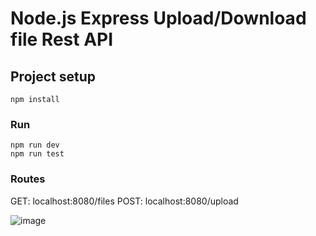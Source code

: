 # Node.js Express Upload/Download file Rest API 

## Project setup 
``` 
npm install 
```
### Run 
``` 
npm run dev
npm run test
```
### Routes
GET: localhost:8080/files
POST: localhost:8080/upload

![image](https://chat.google.com/u/0/api/get_attachment_url?url_type=FIFE_URL&content_type=image%2Fpng&attachment_token=AOo0EEXXl73kWL4r7zpkdKQk0TNCXDbombmFweUVCQo4PY8%2FvFT1cp%2Bgu3odzl0Nl%2BZm1efHHPMKg1DizdARYdYIcamm9jjST%2FcWpG9xU%2FVhwydW0w%2Fe2Yw2FNJQu4eYU2AataDTzIwi3t2IcAs8jfr%2BYOWDcdu3HLD8PiAc5LY%2FsTRoJSfDihhYIr6Vox81vs%2Bqh%2FfxRcEa8g7hA2AGq2yU6W1YLv0N05ciuagum5xuWbWysYZ891anrwy2Fi%2F4IsPzGu0p%2FJhkOn2neMEovyrjD5tBOL7OJxsrGkje7u03VK7g63aK0WjqXv7BzgprG%2F%2Fr1gTDisr%2Fy01g8cW1mcLTKB94NDqHYSn3kjiHflmY7Eu92ZE3iKn1otV9rrxHhMf%2B2mCTCdN4ehmWu0b%2FxmCS2w6GeBmOgU3V6LYzLlXAN7Quw0wnPmN7CgaWS8FFnYMhi7%2Ba%2BJq6yUuGzEc9Iu6mVsvJ0n2sqriZG%2F6B73vCwrOZf0lDaaUidiciIrxakBSz7QfQBnARgrO5V%2F5hnqDcfM3LpI%2FU7krN60wNtztm4DzIR3SvsTsxleFlx0sxKyJnIw%3D%3D&sz=w512)


 